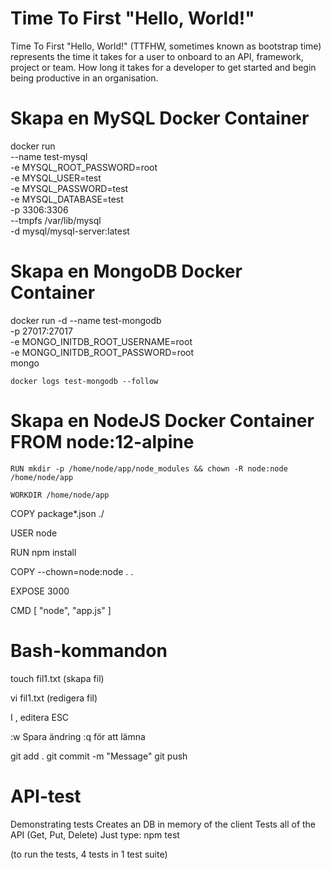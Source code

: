 # Time To First "Hello, World!"
Time To First "Hello, World!" (TTFHW, sometimes known as bootstrap time) represents the time it takes for a user to onboard to an API, framework, project or team. 
How long it takes for a developer to get started and begin being productive in an organisation.



# Skapa en MySQL Docker Container
docker run \
    --name test-mysql \
    -e MYSQL_ROOT_PASSWORD=root \
    -e MYSQL_USER=test \
    -e MYSQL_PASSWORD=test \
    -e MYSQL_DATABASE=test \
    -p 3306:3306 \
    --tmpfs /var/lib/mysql  \
    -d mysql/mysql-server:latest
    
  
 # Skapa en MongoDB Docker Container 
 
 docker run -d --name test-mongodb \
    -p 27017:27017 \
    -e MONGO_INITDB_ROOT_USERNAME=root \
    -e MONGO_INITDB_ROOT_PASSWORD=root \
    mongo
    
    docker logs test-mongodb --follow
    
 
 # Skapa en NodeJS Docker Container FROM node:12-alpine

    RUN mkdir -p /home/node/app/node_modules && chown -R node:node /home/node/app

    WORKDIR /home/node/app

   COPY package*.json ./

   USER node

   RUN npm install

   COPY --chown=node:node . .

   EXPOSE 3000

   CMD [ "node", "app.js" ]
   
 
 # Bash-kommandon


   touch fil1.txt (skapa fil)

   vi fil1.txt  (redigera fil)

   I , editera
   ESC 
   
   :w Spara ändring
   :q för att lämna
   

   git add .
   git commit -m "Message"
   git push


# API-test
Demonstrating tests
Creates an DB in memory of the client
Tests all of the API (Get, Put, Delete) Just type: 
npm test 

(to run the tests, 4 tests in 1 test suite)

